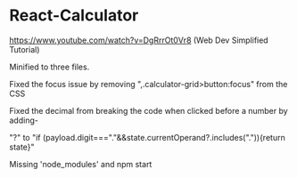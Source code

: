 # React-Calculator
https://www.youtube.com/watch?v=DgRrrOt0Vr8 (Web Dev Simplified Tutorial)

Minified to three files.

Fixed the focus issue by removing ",.calculator-grid>button:focus" from the CSS

Fixed the decimal from breaking the code when clicked before a number by adding- 

"?" to "if (payload.digit==="."&&state.currentOperand?.includes(".")){return state}"

Missing 'node_modules' and npm start
